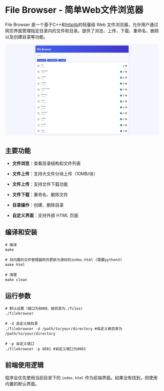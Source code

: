 # File Browser - 简单Web文件浏览器

File Browser 是一个基于C++和[httplib](https://github.com/yhirose/cpp-httplib)的轻量级 Web 文件浏览器，允许用户通过网页界面管理指定目录内的文件和目录。提供了浏览、上传、下载、重命名、删除以及创建目录等功能。

![prototype](img/ui.png)

## 主要功能
* **文件浏览**：查看目录结构和文件列表
* **文件上传**：支持大文件分块上传（10MB/块）

* **文件上传**：支持文件下载功能

* **文件下载**：重命名、删除文件

* **目录操作**：创建、删除目录

* **自定义界面**：支持外部 HTML 页面
## 编译和安装
```
# 编译
make

# 将内置的文件管理器网页更新为源码的index.html (需要python3)
make html

# 清理
make clean
```
## 运行参数
```
# 默认设置（端口为8080，根目录为./files）
./filebrowser

# -d 自定义根目录
./filebrowser -d /path/to/your/directory #自定义根目录为 /path/to/your/directory

# -p 自定义端口
./filebrowser -p 8081 #自定义端口为8081
```
## 前端使用逻辑
程序会优先使用当前目录下的 ```index.html``` 作为前端界面。如果没有找到，则使用内置的默认界面。